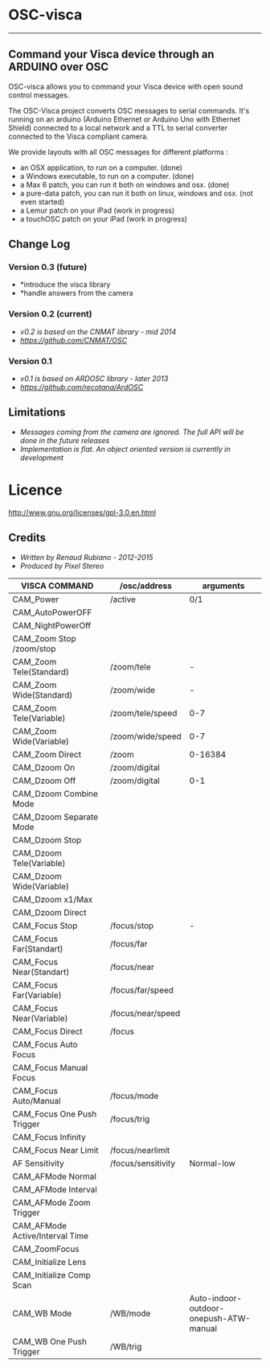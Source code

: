 # OSC-visca
---
## Command your Visca device through an ARDUINO over OSC

OSC-visca allows you to command your Visca device with open sound control messages.

The OSC-Visca project converts OSC messages to serial commands.
It's running on an arduino (Arduino Ethernet or Arduino Uno with Ethernet Shield) connected to a local network and a TTL to serial converter connected to the Visca compliant camera.

We provide layouts with all OSC messages for different platforms : 
*	an OSX application, to run on a computer. (done)
*	a Windows executable, to run on a computer. (done)
*	a Max 6 patch, you can run it both on windows and osx. (done)
*	a pure-data patch, you can run it both on linux, windows and osx. (not even started)
*	a Lemur patch on your iPad (work in progress)
*	a touchOSC patch on your iPad (work in progress)

 
## Change Log
### Version 0.3 (future)
* *introduce the visca library
* *handle answers from the camera

### Version 0.2 (current)
* *v0.2 is based on the CNMAT library - mid 2014*
* *https://github.com/CNMAT/OSC*

### Version 0.1 
* *v0.1 is based on ARDOSC library - later 2013*
* *https://github.com/recotana/ArdOSC*

## Limitations 
* *Messages coming from the camera are ignored. The full API will be done in the future releases*
* *Implementation is flat. An object oriented version is currently in development*

# Licence
http://www.gnu.org/licenses/gpl-3.0.en.html

## Credits
* *Written by Renaud Rubiano - 2012-2015*
* *Produced by Pixel Stereo*

| VISCA COMMAND | /osc/address | arguments |
| ------------- | ------------- | ----------- |
|CAM_Power |	/active | 0/1|
|CAM_AutoPowerOFF |		| |
|CAM_NightPowerOff		| | |
|CAM_Zoom Stop	/zoom/stop		| | |
|CAM_Zoom Tele(Standard)	| /zoom/tele	| 	-	| 
|CAM_Zoom Wide(Standard)	| 	/zoom/wide	| 	-|
|CAM_Zoom Tele(Variable)	| 	/zoom/tele/speed	| 	0-7|
|CAM_Zoom Wide(Variable)	| 	/zoom/wide/speed		| 0-7|
|CAM_Zoom Direct	| 	/zoom	| 	0-16384|
|CAM_Dzoom On	| 	/zoom/digital	| 	|
|CAM_Dzoom Off		| /zoom/digital	| 	0-1|
|CAM_Dzoom Combine Mode	| 	| 		|
|CAM_Dzoom Separate Mode	| 	| 		|
|CAM_Dzoom Stop	| 	| 		|
|CAM_Dzoom Tele(Variable)	| 	| 		|
|CAM_Dzoom Wide(Variable)			| 	| |
|CAM_Dzoom x1/Max		|	| 	| 
|CAM_Dzoom Direct		|	| 	| 
|CAM_Focus Stop		| /focus/stop	| 	-|
|CAM_Focus Far(Standart)		| /focus/far	|	| 
|CAM_Focus Near(Standart)		| /focus/near	|	| 
|CAM_Focus Far(Variable)		| /focus/far/speed	|	| 
|CAM_Focus Near(Variable)		| /focus/near/speed	|	| 
|CAM_Focus Direct		| /focus	|	| 
|CAM_Focus Auto Focus		| 	|	| 
|CAM_Focus Manual Focus		|	| 	| 
|CAM_Focus Auto/Manual	| 	/focus/mode	|	| 
|CAM_Focus One Push Trigger	| 	/focus/trig	|	| 
|CAM_Focus Infinity	| 	| 		|
|CAM_Focus Near Limit		| /focus/nearlimit	|	| 
|AF Sensitivity		| /focus/sensitivity		| Normal-low|
|CAM_AFMode Normal	| 	| 		|
|CAM_AFMode Interval		|	| 	| 
|CAM_AFMode Zoom Trigger		|	| 	| 
|CAM_AFMode Active/Interval Time		| 	| 	|
|CAM_ZoomFocus		|	| 	| 
|CAM_Initialize Lens		|	| 	| 
|CAM_Initialize Comp Scan		|	| 	| 
|CAM_WB Mode		| /WB/mode	| 	Auto-indoor-outdoor-onepush-ATW-manual|
|CAM_WB One Push Trigger	| 	/WB/trig	|	| 
